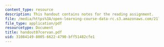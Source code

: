 ```yaml
---
content_type: resource
description: This handout contains notes for the reading assignment.
file: /media/https%3A/open-learning-course-data-rc.s3.amazonaws.com/21l-012-forms-of-western-narrative-spring-2004/31084149800566224790bff51482cfe1_handout07cervan.pdf
file_type: application/pdf
resourcetype: Document
title: handout07cervan.pdf
uid: 31084149-8005-6622-4790-bff51482cfe1
---
```

